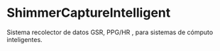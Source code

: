 # ShimmerCaptureIntelligent
Sistema recolector de datos GSR, PPG/HR , para sistemas de cómputo inteligentes.
